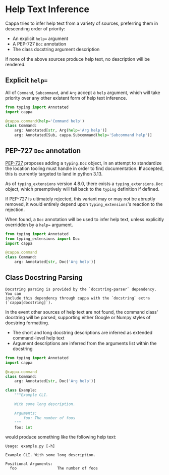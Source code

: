 # Help Text Inference

Cappa tries to infer help text from a variety of sources, preferring them in
descending order of priority:

- An explicit `help=` argument
- A PEP-727 `Doc` annotation
- The class docstring argument description

If none of the above sources produce help text, no description will be rendered.

## Explicit `help=`

All of `Command`, `Subcommand`, and `Arg` accept a `help` argument, which will
take priority over any other existent form of help text inference.

```python
from typing import Annotated
import cappa

@cappa.command(help='Command help')
class Command:
    arg: Annotated[str, Arg(help='Arg help')]
    arg: Annotated[Sub, cappa.Subcommand(help='Subcommand help')]
```

## PEP-727 `Doc` annotation

[PEP-727](https://peps.python.org/pep-0727/) proposes adding a `typing.Doc`
object, in an attempt to standardize the location tooling must handle in order
to find documentation. **If** accepted, this is currently targeted to land in
python 3.13.

As of `typing_extensions` version 4.8.0, there exists a `typing_extensions.Doc`
object, which preemptively will fall back to the `typing` definition if defined.

If PEP-727 is ultimately rejected, this variant may or may not be abruptly
removed, it would entirely depend upon `typing_extensions`'s reaction to the
rejection.

When found, a `Doc` annotation will be used to infer help text, unless
explicitly overridden by a `help=` argument.

```python
from typing import Annotated
from typing_extensions import Doc
import cappa

@cappa.command
class Command:
    arg: Annotated[str, Doc('Arg help')]
```

## Class Docstring Parsing

```{note}
Docstring parsing is provided by the `docstring-parser` dependency. You can
include this dependency through cappa with the `docstring` extra (`cappa[docstring]`).
```

In the event other sources of help text are not found, the command class'
docstring will be parsed, supporting either Google or Numpy styles of docstring
formatting.

- The short and long docstring descriptions are inferred as extended
  command-level help text
- Argument descriptions are inferred from the arguments list within the
  docstring

```python
from typing import Annotated
import cappa

@cappa.command
class Command:
    arg: Annotated[str, Doc('Arg help')]
```

```python
class Example:
    """Example CLI.

    With some long description.

    Arguments:
        foo: The number of foos
    """
    foo: int
```

would produce something like the following help text:

```
Usage: example.py [-h]

Example CLI. With some long description.

Positional Arguments:
  foo                  The number of foos
```
